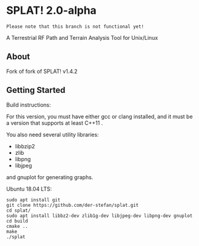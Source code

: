 # SPLAT! 2.0-alpha

```
Please note that this branch is not functional yet!
```

A Terrestrial RF Path and Terrain Analysis Tool for Unix/Linux

## About

Fork of fork of SPLAT! v1.4.2

## Getting Started

Build instructions:

For this version, you must have either gcc or clang installed, and it must be a version that supports at least C++11 .

You also need several utility libraries:
* libbzip2
* zlib
* libpng
* libjpeg

and gnuplot for generating graphs.


Ubuntu 18.04 LTS:

```
sudo apt install git
git clone https://github.com/der-stefan/splat.git
cd splat/
sudo apt install libbz2-dev zlib1g-dev libjpeg-dev libpng-dev gnuplot
cd build
cmake ..
make
./splat

```
